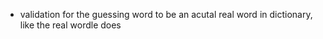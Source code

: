 <!-- todo -->
- validation for the guessing word to be an acutal real word in dictionary, like the real wordle does
